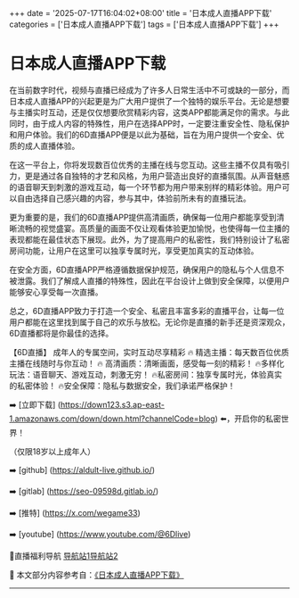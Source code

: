 +++
date = '2025-07-17T16:04:02+08:00'
title = '日本成人直播APP下载'
categories = ['日本成人直播APP下载']
tags = ['日本成人直播APP下载']
+++

# 日本成人直播APP下载

在当前数字时代，视频与直播已经成为了许多人日常生活中不可或缺的一部分，而日本成人直播APP的兴起更是为广大用户提供了一个独特的娱乐平台。无论是想要与主播实时互动，还是仅仅想要欣赏精彩内容，这类APP都能满足你的需求。与此同时，由于成人内容的特殊性，用户在选择APP时，一定要注重安全性、隐私保护和用户体验。我们的6D直播APP便是以此为基础，旨在为用户提供一个安全、优质的成人直播体验。

在这一平台上，你将发现数百位优秀的主播在线与您互动。这些主播不仅具有吸引力，更是通过各自独特的才艺和风格，为用户营造出良好的直播氛围。从声音魅惑的语音聊天到刺激的游戏互动，每一个环节都为用户带来别样的精彩体验。用户可以自由选择自己感兴趣的内容，参与其中，体验前所未有的直播玩法。

更为重要的是，我们的6D直播APP提供高清画质，确保每一位用户都能享受到清晰流畅的视觉盛宴。高质量的画面不仅让观看体验更加愉悦，也使得每一位主播的表现都能在最佳状态下展现。此外，为了提高用户的私密性，我们特别设计了私密房间功能，让用户在这里可以独享专属时光，享受更加真实的互动体验。

在安全方面，6D直播APP严格遵循数据保护规范，确保用户的隐私与个人信息不被泄露。我们了解成人直播的特殊性，因此在平台设计上做到安全保障，以便用户能够安心享受每一次直播。

总之，6D直播APP致力于打造一个安全、私密且丰富多彩的直播平台，让每一位用户都能在这里找到属于自己的欢乐与放松。无论你是直播的新手还是资深观众，6D直播都将是你最佳的选择。

【6D直播】
成年人的专属空间，实时互动尽享精彩
🔥 精选主播：每天数百位优质主播在线随时与你互动！
🔥 高清画质：清晰画面，感受每一刻的精彩！
🔥多样化玩法：语音聊天、游戏互动，刺激无穷！
🔥私密房间：独享专属时光，体验真实的私密体验！
🔥安全保障：隐私与数据安全，我们承诺严格保护！

➡️ [立即下载] (https://down123.s3.ap-east-1.amazonaws.com/down/down.html?channelCode=blog) ⬅️，开启你的私密世界！

（仅限18岁以上成年人）

➡️ [github] (https://aldult-live.github.io/)

➡️ [gitlab] (https://seo-09598d.gitlab.io/)

➡️ [推特] (https://x.com/wegame33)

➡️ [youtube] (https://www.youtube.com/@6Dlive)

🔞直播福利导航 [导航站1](https://webstack-86085a.gitlab.io/)[导航站2](https://onlygit123-2.github.io/)


📘 本文部分内容参考自：[《日本成人直播APP下载》](https://github.com/yumanse/yumanse)

---
